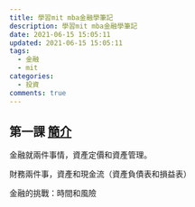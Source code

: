```yaml
---
title: 學習mit mba金融學筆記
description: 學習mit mba金融學筆記
date: 2021-06-15 15:05:11
updated: 2021-06-15 15:05:11
tags:
  - 金融
  - mit
categories:
  - 投資
comments: true
---
```

## 第一課 [簡介](https://ocw.mit.edu/courses/sloan-school-of-management/15-401-finance-theory-i-fall-2008/video-lectures-and-slides/MIT15_401F08_lec01.pdf)

金融就兩件事情，資產定價和資產管理。

財務兩件事，資產和現金流（資產負債表和損益表）

金融的挑戰：時間和風險